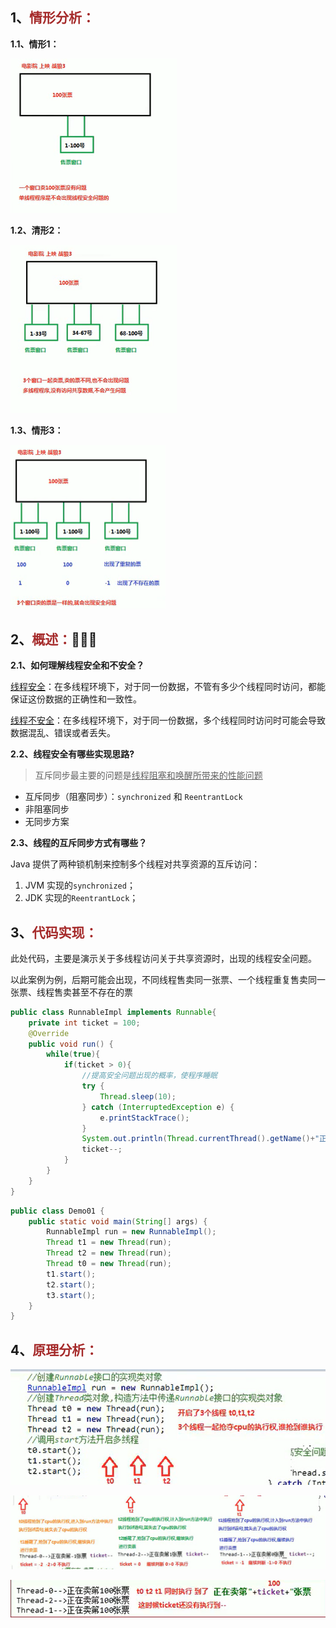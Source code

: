 ## 1、<span style="color:brown">情形分析：</span>

**1.1、情形1：**

<img src="https://raw.githubusercontent.com/root-bine/image/main/Typora-image/%E6%83%85%E5%BD%A21.png" style="zoom: 50%;" />

**1.2、清形2：**

<img src="https://raw.githubusercontent.com/root-bine/image/main/Typora-image/%E6%83%85%E5%BD%A22.png" style="zoom: 50%;" />

**1.3、情形3：**

<img src="https://raw.githubusercontent.com/root-bine/image/main/Typora-image/%E6%83%85%E5%BD%A23.png" style="zoom: 50%;" />

## 2、<span style="color:brown">概述：</span>🎄🎄🎄

**2.1、如何理解线程安全和不安全？**

<u>线程安全</u>：在多线程环境下，对于同一份数据，不管有多少个线程同时访问，都能保证这份数据的正确性和一致性。

<u>线程不安全</u>：在多线程环境下，对于同一份数据，多个线程同时访问时可能会导致数据混乱、错误或者丢失。

**2.2、线程安全有哪些实现思路?**

> 互斥同步最主要的问题是<u>线程阻塞和唤醒所带来的性能问题</u>

- 互斥同步（阻塞同步）：`synchronized` 和 `ReentrantLock`
- 非阻塞同步
- 无同步方案

**2.3、线程的互斥同步方式有哪些？**

Java 提供了两种锁机制来控制多个线程对共享资源的互斥访问：

1. JVM 实现的`synchronized`；
2. JDK 实现的`ReentrantLock`；



## 3、<span style="color:brown">代码实现：</span>

此处代码，主要是演示关于多线程访问关于共享资源时，出现的线程安全问题。

以此案例为例，后期可能会出现，不同线程售卖同一张票、一个线程重复售卖同一张票、线程售卖甚至不存在的票

```java
public class RunnableImpl implements Runnable{
    private int ticket = 100;
    @Override
    public void run() {
        while(true){
            if(ticket > 0){
                //提高安全问题出现的概率，使程序睡眠
                try {
                    Thread.sleep(10);
                } catch (InterruptedException e) {
                    e.printStackTrace();
                }
                System.out.println(Thread.currentThread().getName()+"正在买第"+ticket+"票");
                ticket--;
            }
        }
    }
}
```

```java
public class Demo01 {
    public static void main(String[] args) {
        RunnableImpl run = new RunnableImpl();
        Thread t1 = new Thread(run);
        Thread t2 = new Thread(run);
        Thread t0 = new Thread(run);
        t1.start();
        t2.start();
        t3.start();
    }
}
```



## 4、<span style="color:brown">原理分析：</span>

![](https://raw.githubusercontent.com/root-bine/image/main/Typora-image/%E7%BA%BF%E7%A8%8B%E9%97%AE%E9%A2%98%E5%88%86%E6%9E%901.png)

![线程问题分析2](https://raw.githubusercontent.com/root-bine/image/main/Typora-image/%E7%BA%BF%E7%A8%8B%E9%97%AE%E9%A2%98%E5%88%86%E6%9E%902.png)

![线程问题分析3](https://raw.githubusercontent.com/root-bine/image/main/Typora-image/%E7%BA%BF%E7%A8%8B%E9%97%AE%E9%A2%98%E5%88%86%E6%9E%903.png)
